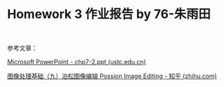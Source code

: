 # Homework 3  作业报告 by 76-朱雨田

​	



参考文章：

[Microsoft PowerPoint - chp7-2.ppt (ustc.edu.cn)](http://staff.ustc.edu.cn/~lfdong/teach/acg2010-bk/chp7-2.pdf)

[图像处理基础（九）泊松图像编辑 Possion Image Editing - 知乎 (zhihu.com)](https://zhuanlan.zhihu.com/p/453095752)